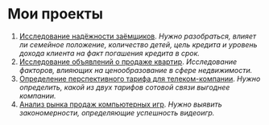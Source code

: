 # Мои проекты 
1. [Исследование надёжности заёмщиков](https://github.com/izakson/product_analysis/tree/main/borrowers_analysis).  *Нужно разобраться, влияет ли семейное положение, количество детей, цель кредита и уровень дохода клиента на факт погашения кредита в срок.*
2. [Исследование объявлений о продаже квартир](https://github.com/izakson/product_analysis/tree/main/real_estate_analysis).  *Исследование факторов, влияющих на ценообразование в сфере недвижимости.*
3. [Определение перспективного тарифа для телеком-компании](https://github.com/izakson/product_analysis/tree/main/mobile_tariffs_analysis).  *Нужно определить, какой из двух тарифов сотовой связи выгоднее компании.*
4. [Анализ рынка продаж компьютерных игр](https://github.com/izakson/product_analysis/tree/main/videogames%20analysis).  *Нужно выявить закономерности, определяющие успешность видеоигр.*
